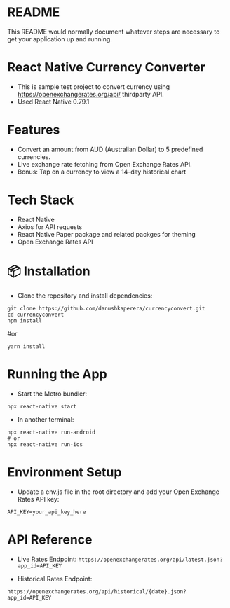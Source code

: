 # README #

This README would normally document whatever steps are necessary to get your application up and running.

# React Native Currency Converter

* This is sample test project to convert currency using https://openexchangerates.org/api/ thirdparty API. 
* Used React Native 0.79.1 


# Features

* Convert an amount from AUD (Australian Dollar) to 5 predefined currencies.
* Live exchange rate fetching from Open Exchange Rates API.
* Bonus: Tap on a currency to view a 14-day historical chart


# Tech Stack

* React Native
* Axios for API requests
* React Native Paper package and related packges for theming
* Open Exchange Rates API

# 📦 Installation

* Clone the repository and install dependencies:
 ```
git clone https://github.com/danushkaperera/currencyconvert.git
cd currencyconvert
npm install
```
#or
``` 
yarn install 
```
# Running the App

* Start the Metro bundler:
```
npx react-native start
```
* In another terminal:
```
npx react-native run-android
# or
npx react-native run-ios
```
# Environment Setup

* Update a env.js file in the root directory and add your Open Exchange Rates API key:
```
API_KEY=your_api_key_here
```
# API Reference

* Live Rates Endpoint:
`` https://openexchangerates.org/api/latest.json?app_id=API_KEY ``

* Historical Rates Endpoint:

`` https://openexchangerates.org/api/historical/{date}.json?app_id=API_KEY ``